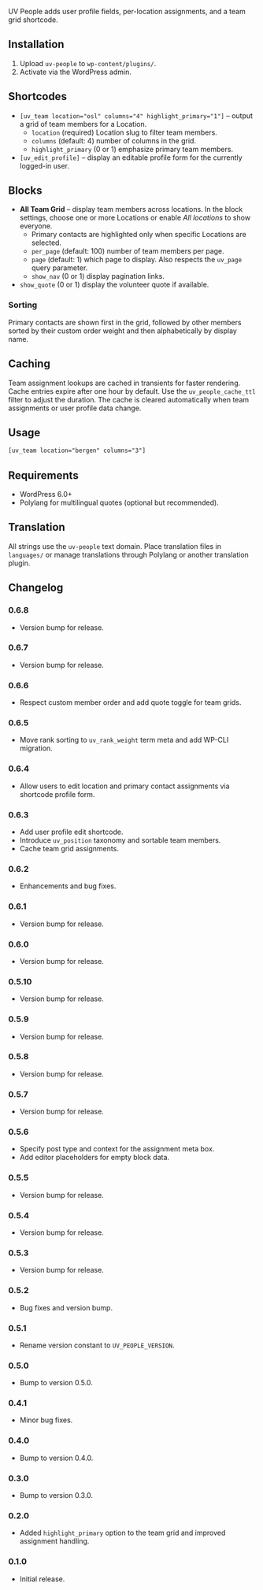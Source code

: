 UV People adds user profile fields, per-location assignments, and a team grid shortcode.

## Installation
1. Upload `uv-people` to `wp-content/plugins/`.
2. Activate via the WordPress admin.

## Shortcodes
- `[uv_team location="osl" columns="4" highlight_primary="1"]` – output a grid of team members for a Location.
  - `location` (required) Location slug to filter team members.
  - `columns` (default: 4) number of columns in the grid.
  - `highlight_primary` (0 or 1) emphasize primary team members.
- `[uv_edit_profile]` – display an editable profile form for the currently logged-in user.

## Blocks
 - **All Team Grid** – display team members across locations. In the block settings, choose one or more Locations or enable *All locations* to show everyone.
   - Primary contacts are highlighted only when specific Locations are selected.
   - `per_page` (default: 100) number of team members per page.
   - `page` (default: 1) which page to display. Also respects the `uv_page` query parameter.
   - `show_nav` (0 or 1) display pagination links.
  - `show_quote` (0 or 1) display the volunteer quote if available.

### Sorting
Primary contacts are shown first in the grid, followed by other members sorted by their custom order weight and then alphabetically by display name.

## Caching
Team assignment lookups are cached in transients for faster rendering. Cache entries expire after one hour by default. Use the `uv_people_cache_ttl` filter to adjust the duration. The cache is cleared automatically when team assignments or user profile data change.

## Usage

```html
[uv_team location="bergen" columns="3"]
```

## Requirements
- WordPress 6.0+
- Polylang for multilingual quotes (optional but recommended).

## Translation
All strings use the `uv-people` text domain. Place translation files in `languages/` or manage translations through Polylang or another translation plugin.

## Changelog
### 0.6.8
- Version bump for release.
### 0.6.7
- Version bump for release.
### 0.6.6
- Respect custom member order and add quote toggle for team grids.
### 0.6.5
- Move rank sorting to `uv_rank_weight` term meta and add WP-CLI migration.
### 0.6.4
- Allow users to edit location and primary contact assignments via shortcode profile form.
### 0.6.3
- Add user profile edit shortcode.
- Introduce `uv_position` taxonomy and sortable team members.
- Cache team grid assignments.
### 0.6.2
- Enhancements and bug fixes.
### 0.6.1
- Version bump for release.
### 0.6.0
- Version bump for release.
### 0.5.10
- Version bump for release.
### 0.5.9
- Version bump for release.
### 0.5.8
- Version bump for release.
### 0.5.7
- Version bump for release.
### 0.5.6
- Specify post type and context for the assignment meta box.
- Add editor placeholders for empty block data.
### 0.5.5
- Version bump for release.
### 0.5.4
- Version bump for release.
### 0.5.3
- Version bump for release.
### 0.5.2
- Bug fixes and version bump.
### 0.5.1
- Rename version constant to `UV_PEOPLE_VERSION`.
### 0.5.0
- Bump to version 0.5.0.
### 0.4.1
- Minor bug fixes.
### 0.4.0
- Bump to version 0.4.0.
### 0.3.0
- Bump to version 0.3.0.
### 0.2.0
- Added `highlight_primary` option to the team grid and improved assignment handling.
### 0.1.0
- Initial release.
